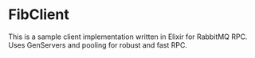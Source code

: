 # FibClient

This is a sample client implementation written in Elixir for RabbitMQ RPC. Uses GenServers and pooling for robust and fast RPC.
